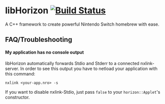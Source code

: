 # libHorizon [![Build Status](https://travis-ci.org/m3diaLib-Team/libHorizon.svg?branch=develop)](https://travis-ci.org/m3diaLib-Team/libHorizon)
A C++ framework to create powerful Nintendo Switch homebrew with ease.

## FAQ/Troubleshooting
#### My application has no console output
libHorizon automatically forwards Stdio and Stderr to a connected nxlink-server. In order to see this output you have to netload your application with this command:
```
nxlink <your-app.nro> -s
```

If you want to disable nxlink-Stdio, just pass `false` to your `horizon::Applet`'s constructor.
